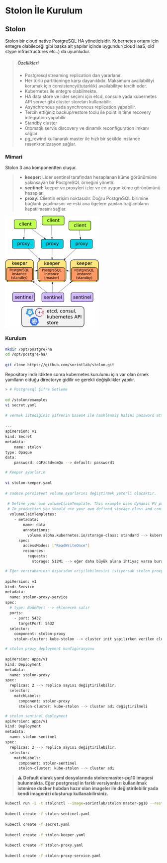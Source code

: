 # Stolon İle Kurulum

## Stolon
Stolon bir cloud native PostgreSQL HA yöneticisidir. Kubernetes ortamı için entegre olabileceği gibi başka alt yapılar içinde uygundur(cloud IaaS, old stype infrastructures etc..) da uyumludur.

> ##### Özellikleri
> 
> - Postgresql streaming replication dan yararlanır.
> - Her türlü partitioninge karşı dayanıklıdır. Maksimum availabilityi korumak için consistencyi(tutarlılık) availabilitye tercih eder.
> - Kubernetes ile entegre olabilmekte.
> - HA data store ve lider seçimi için etcd, consule yada kubernetes API server gibi cluster storeları kullanabilir.
> - Asynchronous yada synchronous replication yapabilir.
> - Tercih ettiğiniz backup/restore toolu ile point in time recovery integration yapabilir.
> - Standby cluster
> - Otomatik servis discovery ve dinamik reconfiguration imkanı sağlar
> - pg_rewind kullanarak master ile hızlı bir şekilde instance resenkronizasyon sağlar.

### Mimari

Stolon 3 ana komponentten oluşur.

> - **keeper:** Lider sentinel tarafından hesaplanan küme görünümüne yakınsayan bir PostgreSQL örneğini yönetir.
> - **sentinel:** keeper ve proxyleri izler ve en uygun küme görünümünü hesaplar.
> - **proxy:** Clientin erişim noktasıdır. Doğru PostgreSQL birimine bağlantı yapılmasını ve eski ana ögelere yapılan bağlantıların kapatılmasını sağlar.

![Alt text](../../images/stolon-architecture.png)

### Kurulum

``` bash
mkdir /opt/postgre-ha
cd /opt/postgre-ha/

git clone https://github.com/sorintlab/stolon.git

```

Repository indirildikten sonra kubernetes kurulumu için var olan örnek yamlların olduğu directorye gidilir ve gerekli değişiklikler yapılır.


``` bash
> # Postgresql Şifre Setleme

cd /stolon/examples
vi secret.yaml

# vermek istediğiniz şifrenin base64 ile hashlenmiş halini password attribunun karşısına kopyalayın

---
apiVersion: v1
kind: Secret
metadata:
    name: stolon
type: Opaque
data:
    password: cGFzc3dvcmQx --> default: password1
```


``` bash
# Keeper ayarların

vi stolon-keeper.yaml

# sadece persistent volume ayarlarını değiştirmek yeterli olacaktır.

 # Define your own volumeClaimTemplate. This example uses dynamic PV provisioning with a storage class named "standard" (so it will works by default with minikube)
 # In production you should use your own defined storage-class and configure your persistent volumes (statically or dynamically using a provisioner, see related k8s doc).
  volumeClaimTemplates:
    - metadata:
        name: data
        annotations:
          volume.alpha.kubernetes.io/storage-class: standard --> kubernetes ortamında tanımlanan storage-class name yazılmalı
      spec:
        accessModes: ["ReadWriteOnce"]
        resources:
          requests:
            storage: 512Mi --> eğer daha büyük alana ihtiyaç varsa buradan arttırılabilir.


```

```bash
# Eğer veritabanının dışarıdan erişilebilmesini istiyorsak stolon proxy servisini nodePart olarak Tanımlamak yeterli olacaktır

apiVersion: v1
kind: Service
metadata:
  name: stolon-proxy-service
spec:
  # type: NodePort --> eklenecek satır
  ports:
    - port: 5432
      targetPort: 5432
  selector:
    component: stolon-proxy
    stolon-cluster: kube-stolon --> cluster init yapılırken verilen cluster adıyla aynı olmalı


```

```bash
# stolon proxy deployment konfigürasyonu

apiVersion: apps/v1
kind: Deployment
metadata:
  name: stolon-proxy
spec:
  replicas: 2 --> replica sayısı değiştirilebilir. 
  selector:
    matchLabels:
      component: stolon-proxy
      stolon-cluster: kube-stolon --> cluster adı değiştirilmeli
```

```bash 
# stolon sentinel deployment
apiVersion: apps/v1
kind: Deployment
metadata:
  name: stolon-sentinel
spec:
  replicas: 2 --> replica sayısı değiştirilebilir.
  selector:
    matchLabels:
      component: stolon-sentinel
      stolon-cluster: kube-stolon --> cluster adı
```

> :warning: **Default olarak yaml dosyalarında stolon:master-pg10 imagesi bulunmakta. Eğer postgresql in farklı versiyonları kullanılmak istenirse docker hubdan hazır olan imageler ile değiştirilebilir yada kendi imagenizi oluşturup kullanabilirsiniz.**

``` bash
kubectl run -i -t stolonctl --image=sorintlab/stolon:master-pg10 --restart=Never --rm -- /usr/local/bin/stolonctl --cluster-name=<cluster-name> --store-backend=kubernetes --kube-resource-kind=configmap init

kubectl create -f stolon-sentinel.yaml

kubectl create -f secret.yaml

kubectl create -f stolon-keeper.yaml

kubectl create -f stolon-proxy.yaml

kubectl create -f stolon-proxy-service.yaml

```


